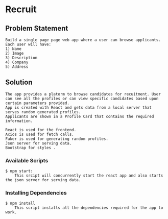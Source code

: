 # Recruit
    
## Problem Statement
    
    Build a single page page web app where a user can browse applicants.
    Each user will have:
    1) Name
    2) Image
    3) Description
    4) Company
    5) Address

## Solution

    The app provides a platorm to browse candidates for recuitment. User can see all the profiles or can view specific candidates based upon certain parameters provided.
    App is created with React and gets data from a local server that serves random generated profiles.
    Applicants are shown in a Profile Card that contains the required information.
    
    React is used for the frontend.
    Axios is used for fetch calls.
    Faker is used for generating random profiles.
    Json server for serving data.
    Bootstrap for styles .
    
###  Available Scripts
    
    $ npm start: 
        This srcipt will concurrently start the react app and also starts the json server for serving data.
    
### Installing Dependencies

    $ npm install
        This script installs all the dependencies required for the app to work.   
